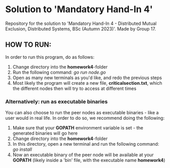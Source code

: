 <h1>Solution to 'Mandatory Hand-In 4'</h1>

Repository for the solution to 'Mandatory Hand-In 4 - Distributed Mutual Exclusion, Distributed Systems, BSc (Autumn 2023)'. Made by Group 17. 

<h2>HOW TO RUN:</h2>
In order to run this program, do as follows:
<ol>
  <li>Change directory into the <b>homework4</b>-folder</li>
  <li>Run the following command: <i>go run node.go</i></li>
  <li>Open as many new terminals as you'd like, and redo the previous steps</li>
  <li>Most likely the program will create a new file, <b>criticalsection.txt</b>, which the different nodes then will try to access at different times </li>
</ol> 

<h3>Alternatively: run as executable binaries</h3>
You can also choose to run the peer nodes as executable binaries - like a user would in real life. 
In order to do so, we recommend doing the following:
<ol>
  <li>Make sure that your <b>GOPATH</b> environment variable is set - the generated binaries will go here</li>
  <li>Change directory into the <b>homework4</b>-folder</li>
  <li>In this directory, open a new terminal and run the following command: <i>go install</i></li>
  <li>Now an executable binary of the peer node will be available at your <b>GOPATH</b> (likely inside a 'bin' file, with the executable name <b>homework4</b>) </li>
</ol> 
